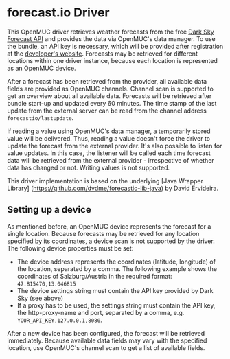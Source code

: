# forecast.io Driver
This OpenMUC driver retrieves weather forecasts from the free [Dark Sky Forecast API](https://developer.forecast.io/) and provides the data via OpenMUC's data manager. To use the bundle, an API key is necessary, which will be provided after registration at the [developer's website](https://developer.forecast.io/). Forecasts may be retrieved for different locations within one driver instance, because each location is represented as an OpenMUC device.

After a forecast has been retrieved from the provider, all available data fields are provided as OpenMUC channels. Channel scan is supported to get an overview about all available data. Forecasts will be retrieved after bundle start-up and updated every 60 minutes. The time stamp of the last update from the external server can be read from the channel address `forecastio/lastupdate`.

If reading a value using OpenMUC's data manager, a temporarily stored value will be delivered. Thus, reading a value doesn't force the driver to update the forecast from the external provider. It's also possible to listen for value updates. In this case, the listener will be called each time forecast data will be retrieved from the external provider - irrespective of whether data has changed or not. Writing values is not supported.

This driver implementation is based on the underlying [Java Wrapper Library] (https://github.com/dvdme/forecastio-lib-java) by David Ervideira.

## Setting up a device
As mentioned before, an OpenMUC device represents the forecast for a single location. Because forecasts may be retrieved for any location specified by its coordinates, a device scan is not supported by the driver. The following device properties must be set:

* The device address represents the coordinates (latitude, longitude) of the location, separated by a comma. The following example shows the coordinates of Salzburg/Austria in the required format: `47.815470,13.046815`
* The device settings string must contain the API key provided by Dark Sky (see above)
* If a proxy has to be used, the settings string must contain the API key, the http-proxy-name and port, separated by a comma, e.g. `YOUR_API_KEY,127.0.0.1,8080`.

After a new device has been configured, the forecast will be retrieved immediately. Because available data fields may vary with the specified location, use OpenMUC's channel scan to get a list of available fields.
